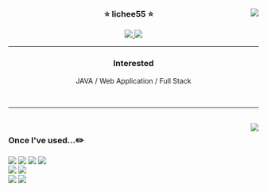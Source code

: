 <!-- ![header](https://capsule-render.vercel.app/api?type=waving&color=gradient&height=150&section=header&text=Lichee%2055&fontSize=50)

<div align=left>

[![Hits](https://hits.seeyoufarm.com/api/count/incr/badge.svg?url=https%3A%2F%2Fgithub.com%2Flichee55)](https://hits.seeyoufarm.com)

</div>

<div>
  <a href="https://github.com/anuraghazra/github-readme-stats">
    <img align="center" src="https://github-readme-stats.vercel.app/api/top-langs/?username=anuraghazra&layout=compact&theme=radical" />
  </a>

  <a href="https://github.com/anuraghazra/github-readme-stats">
    <img align="center" src="https://github-readme-stats.vercel.app/api?username=lichee55&show_icons=true&theme=radical" />
  </a>
</div>

---

### Interest.
  - Web Application
  - Full Stack
 -->

<div align="center">

<img align="right" src="https://github-readme-stats.vercel.app/api?username=lichee55&show_icons=true&theme=radical"/>

### ⭐️ lichee55 ⭐️

<a href="https://github.com/lichee55">
<img src="https://hits.seeyoufarm.com/api/count/incr/badge.svg?url=https%3A%2F%2Fgithub.com%2Flichee55&count_bg=%23000000&title_bg=%23000000&icon=github.svg&icon_color=%23E7E7E7&title=GitHub&edge_flat=false)"/>
</a>
<a href="https://solved.ac/youngbin1000">
<img src="http://mazassumnida.wtf/api/mini/generate_badge?boj=youngbin1000"/>
</a>

---

### Interested

JAVA /
Web Application /
Full Stack

<!-- 🍏 [**seondal.log**](https://velog.io/@seondal) 🍏 공부기록 개발블로그
🍊 [**Seondalgorithm**](https://whkakrkr.tistory.com) 🍊 알고리즘 문풀기록장 -->

 <br>
 
</div>
  
 ---
 <br>
 
  <img align="right" src="https://github-readme-stats.vercel.app/api/top-langs/?username=lichee55&theme=radical&layout=compact&langs_count=10"/>

 <div float=left>
  
 ### Once I've used...✏️

  <img src="https://img.shields.io/badge/C++-00599C?style=flat-square&logo=C%2B%2B&logoColor=white"/></a>
  <img src="https://img.shields.io/badge/Java-007396?style=flat-square&logo=java&logoColor=white"/></a>
  <img src="https://img.shields.io/badge/JavaScript-F7DF1E?style=flat-square&logo=javascript&logoColor=white"/></a>
  <img src="https://img.shields.io/badge/Kotlin-0095D5?style=flat-square&logo=kotlin&logoColor=white"/></a>
  <br>
  <img src="https://img.shields.io/badge/VisualStudioCode-007ACC?style=flat-square&logo=visualstudiocode&logoColor=white"/>
  <img src="https://img.shields.io/badge/AndroidStudio-3DDC84?style=flat-square&logo=androidstudio&logoColor=white"/>
  <br>
  <img src="https://img.shields.io/badge/GitHub-181717?style=flat-square&logo=github&logoColor=white"/>
  <img src="https://img.shields.io/badge/Notion-000000?style=flat-square&logo=notion&logoColor=white"/>
 
 

 
</div>

